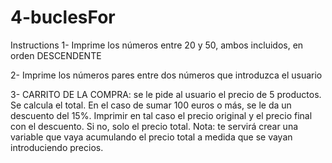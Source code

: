 # 4-buclesFor
 
Instructions
1- Imprime los números entre 20 y 50, ambos incluidos, en orden DESCENDENTE

2- Imprime los números pares entre dos números que introduzca el usuario

3- CARRITO DE LA COMPRA: se le pide al usuario el precio de 5 productos. Se calcula el total. En el caso de sumar 100 euros o más, se le da un descuento del 15%. Imprimir en tal caso el precio original y el precio final con el descuento. Si no, solo el precio total. Nota: te servirá crear una variable que vaya acumulando el precio total a medida que se vayan introduciendo precios.
